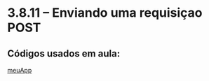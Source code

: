 # 3.8.11 – Enviando uma requisiçao POST

## Códigos usados em aula:

[meuApp](/nodeJs/codigos/meuApp/)